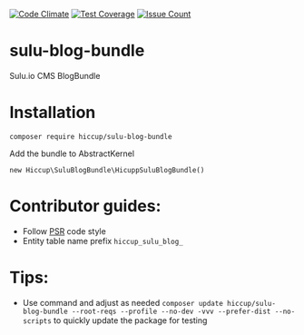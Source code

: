 [![Code Climate](https://codeclimate.com/github/HiccupInsurance/sulu-blog-bundle/badges/gpa.svg)](https://codeclimate.com/github/HiccupInsurance/sulu-blog-bundle)
[![Test Coverage](https://codeclimate.com/github/HiccupInsurance/sulu-blog-bundle/badges/coverage.svg)](https://codeclimate.com/github/HiccupInsurance/sulu-blog-bundle/coverage)
[![Issue Count](https://codeclimate.com/github/HiccupInsurance/sulu-blog-bundle/badges/issue_count.svg)](https://codeclimate.com/github/HiccupInsurance/sulu-blog-bundle)

# sulu-blog-bundle
Sulu.io CMS BlogBundle

# Installation

```
composer require hiccup/sulu-blog-bundle
```

Add the bundle to AbstractKernel

```
new Hiccup\SuluBlogBundle\HicuppSuluBlogBundle() 
```


# Contributor guides:

- Follow [PSR](http://www.php-fig.org/psr/) code style
- Entity table name prefix `hiccup_sulu_blog_`

# Tips:

- Use command and adjust as needed `composer update hiccup/sulu-blog-bundle --root-reqs --profile --no-dev -vvv --prefer-dist --no-scripts` to quickly update the package for testing